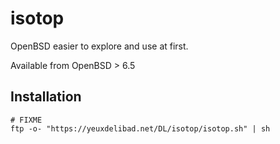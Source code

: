 isotop
==========
OpenBSD easier to explore and use at first.

Available from OpenBSD > 6.5


Installation
------------

	# FIXME
	ftp -o- "https://yeuxdelibad.net/DL/isotop/isotop.sh" | sh

